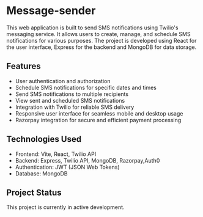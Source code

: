 # Message-sender
This web application is built to send SMS notifications using Twilio's messaging service. It allows users to create, manage, and schedule SMS notifications for various purposes. The project is developed using React for the user interface, Express for the backend and MongoDB for data storage.
## Features
- User authentication and authorization
- Schedule SMS notifications for specific dates and times
- Send SMS notifications to multiple recipients
- View sent and scheduled SMS notifications
- Integration with Twilio for reliable SMS delivery
- Responsive user interface for seamless mobile and desktop usage
- Razorpay integration for secure and efficient payment processing
## Technologies Used
- Frontend: Vite, React, Twilio API
- Backend: Express, Twilio API, MongoDB, Razorpay,Auth0
- Authentication: JWT (JSON Web Tokens)
- Database: MongoDB
## Project Status
This project is currently in active development.

  
